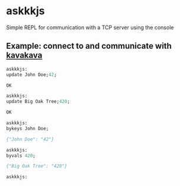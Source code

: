 # askkkjs
Simple REPL for communication with a TCP server using the console

## Example: connect to and communicate with [kavakava](https://github.com/bsoptei/kavakava)

```p
askkkjs:
update John Doe;42;

OK

askkkjs:
update Big Oak Tree;420;

OK

askkkjs:
bykeys John Doe;

{"John Doe": "42"}

askkkjs:
byvals 420;

{"Big Oak Tree": "420"}

askkkjs:
```
